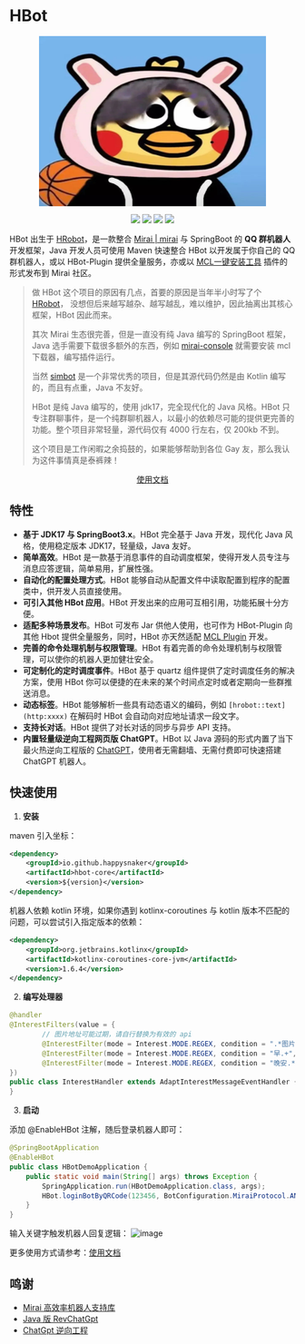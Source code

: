 # HBot

<p align="center"> <img src="./img.png" width = "400" height = "300" alt="守护最好的 kunkun称" align=center /></p>

<p align='center'>
<img src="https://img.shields.io/badge/style-Modern Java Style-brightgreen.svg">
<img src="https://img.shields.io/badge/platform-%20WINDOWS | MAC | LINUX%20-ff69b4.svg">
<img src="https://img.shields.io/badge/language-JAVA-orange.svg">
<img src="https://img.shields.io/badge/Author-Happysnaker-green.svg">
</p>

HBot 出生于 [HRobot](https://github.com/happysnaker/mirai-plugin-HRobot)，是一款整合 [Mirai | mirai](https://mamoe.github.io/mirai/) 与 SpringBoot 的 **QQ 群机器人**开发框架，Java 开发人员可使用 Maven 快速整合 HBot 以开发属于你自己的 QQ 群机器人，或以 HBot-Plugin 提供全量服务，亦或以 [MCL一键安装工具](https://github.com/iTXTech/mcl-installer) 插件的形式发布到 Mirai 社区。

> 做 HBot 这个项目的原因有几点，首要的原因是当年半小时写了个 [HRobot](https://github.com/happysnaker/mirai-plugin-HRobot)，
> 没想但后来越写越杂、越写越乱，难以维护，因此抽离出其核心框架，HBot 因此而来。
> 
> 其次 Mirai 生态很完善，但是一直没有纯 Java 编写的 SpringBoot 框架，Java 选手需要下载很多额外的东西，例如 [mirai-console](https://docs.mirai.mamoe.net/console/) 就需要安装 mcl 下载器，编写插件运行。
> 
> 当然 [simbot](https://github.com/simple-robot/simpler-robot) 是一个非常优秀的项目，但是其源代码仍然是由 Kotlin 编写的，而且有点重，Java 不友好。
> 
> HBot 是纯 Java 编写的，使用 jdk17，完全现代化的 Java 风格。HBot 只专注群聊事件，是一个纯群聊机器人，以最小的依赖尽可能的提供更完善的功能。整个项目非常轻量，源代码仅有 4000 行左右，仅 200kb 不到。
> 
> 这个项目是工作闲暇之余捣鼓的，如果能够帮助到各位 Gay 友，那么我认为这件事情真是泰裤辣！

<p align="center"><a href="https://www.yuque.com/anywhyobjdumpdbooto/rs18r6/pwzzkei38si0uga5">使用文档</a></p>


## 特性

- **基于 JDK17 与 SpringBoot3.x**。HBot 完全基于 Java 开发，现代化 Java 风格，使用稳定版本 JDK17，轻量级，Java 友好。
- **简单高效**。HBot 是一款基于消息事件的自动调度框架，使得开发人员专注与消息应答逻辑，简单易用，扩展性强。
- **自动化的配置处理方式**。HBot 能够自动从配置文件中读取配置到程序的配置类中，供开发人员直接使用。
- **可引入其他 HBot 应用**。HBot 开发出来的应用可互相引用，功能拓展十分方便。
- **适配多种场景发布**。HBot 可发布 Jar 供他人使用，也可作为 HBot-Plugin 向其他 Hbot 提供全量服务，同时，HBot 亦天然适配 [MCL Plugin](https://github.com/iTXTech/mcl-installer) 开发。
- **完善的命令处理机制与权限管理**。HBot 有着完善的命令处理机制与权限管理，可以使你的机器人更加健壮安全。
- **可定制化的定时调度事件**。HBot 基于 quartz 组件提供了定时调度任务的解决方案，使用 HBot 你可以便捷的在未来的某个时间点定时或者定期向一些群推送消息。
- **动态标签**。HBot 能够解析一些具有动态语义的编码，例如 `[hrobot::text](http:xxxx)` 在解码时 HBot 会自动向对应地址请求一段文字。 
- **支持长对话**。HBot 提供了对长对话的同步与异步 API 支持。
- **内置轻量级逆向工程网页版 ChatGPT**。HBot 以 Java 源码的形式内置了当下最火热逆向工程版的 [ChatGPT](https://github.com/Pumpkin9841/Chatgpt-java)，使用者无需翻墙、无需付费即可快速搭建 ChatGPT 机器人。

## 快速使用
1. **安装**

maven 引入坐标：
```xml
<dependency>
    <groupId>io.github.happysnaker</groupId>
    <artifactId>hbot-core</artifactId>
    <version>${version}</version>
</dependency>
```
机器人依赖 kotlin 环境，如果你遇到 kotlinx-coroutines 与 kotlin 版本不匹配的问题，可以尝试引入指定版本的依赖：
```xml
<dependency>
    <groupId>org.jetbrains.kotlinx</groupId>
    <artifactId>kotlinx-coroutines-core-jvm</artifactId>
    <version>1.6.4</version>
</dependency>
```

2. **编写处理器**

```java
@handler
@InterestFilters(value = {
        // 图片地址可能过期，请自行替换为有效的 api
        @InterestFilter(mode = Interest.MODE.REGEX, condition = ".*图片.*", output = "[hrobot::$quote](quote)[hrobot::$img](https://shenzilong.cn/util/redirect_to_bing_daily_picture_address)"),
        @InterestFilter(mode = Interest.MODE.REGEX, condition = "早.+", output = "[hrobot::$at](sender)早早早，早上好！"),
        @InterestFilter(mode = Interest.MODE.REGEX, condition = "晚安.*", output = "晚安，好梦！")
})
public class InterestHandler extends AdaptInterestMessageEventHandler {
}
```

3. **启动**

添加 @EnableHBot 注解，随后登录机器人即可：
```java
@SpringBootApplication
@EnableHBot
public class HBotDemoApplication {
    public static void main(String[] args) throws Exception {
        SpringApplication.run(HBotDemoApplication.class, args);
        HBot.loginBotByQRCode(123456, BotConfiguration.MiraiProtocol.ANDROID_WATCH);
    }
}
```
输入关键字触发机器人回复逻辑：
![image](https://github.com/happysnaker/hbot/assets/73147033/8f319736-2a5f-49ff-81bf-2ca5fb0d8468)

更多使用方式请参考：[使用文档](https://www.yuque.com/anywhyobjdumpdbooto/rs18r6/pwzzkei38si0uga5)



## 鸣谢
- [Mirai 高效率机器人支持库](https://github.com/mamoe/mirai)
- [Java 版 RevChatGpt](https://github.com/Pumpkin9841/Chatgpt-java)
- [ChatGpt 逆向工程](https://github.com/acheong08/ChatGPT)






